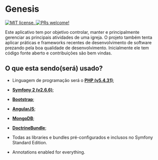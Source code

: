 Genesis
========================
<p align="left">
  <a href="https://github.com/psico/ludo-app/blob/master/LICENSE">
    <img src="https://img.shields.io/badge/license-MIT-blue.svg" alt="MIT license." />
  </a>
  <a href="https://github.com/psico/ludo-app">
    <img src="https://img.shields.io/badge/PRs-welcome-brightgreen.svg" alt="PRs welcome!" />
  </a>
</p>

Este aplicativo tem por objetivo controlar, manter e principalmente gerenciar as principais atividades de uma igreja.
O projeto também tenta aplicar práticas e frameworks recentes de desenvolvimento de software prezando pela boa qualidade de desenvolvimento.
Inicialmente ele tem código fonte aberto e contribuições são bem vindas.

O que esta sendo(será) usado?
-----------------------

  * Linguagem de programação será o [**PHP (v5.4.31)**][1];

  * [**Symfony 2 (v2.6.6)**][2];

  * [**Bootstrap**][3];

  * [**AngularJS**][4];

  * [**MongoDB**][5];

  * [**DoctrineBundle**][6];

  * Todas as libraries e bundles pré-configurados e inclusos no Symfony Standard Edition.

  * Annotations enabled for everything.


[1]:  http://php.net/
[2]:  http://symfony.com/doc/current/index.html
[3]:  http://getbootstrap.com/
[4]:  https://angularjs.org/
[5]:  https://www.mongodb.org/
[6]:  http://www.doctrine-project.org/
